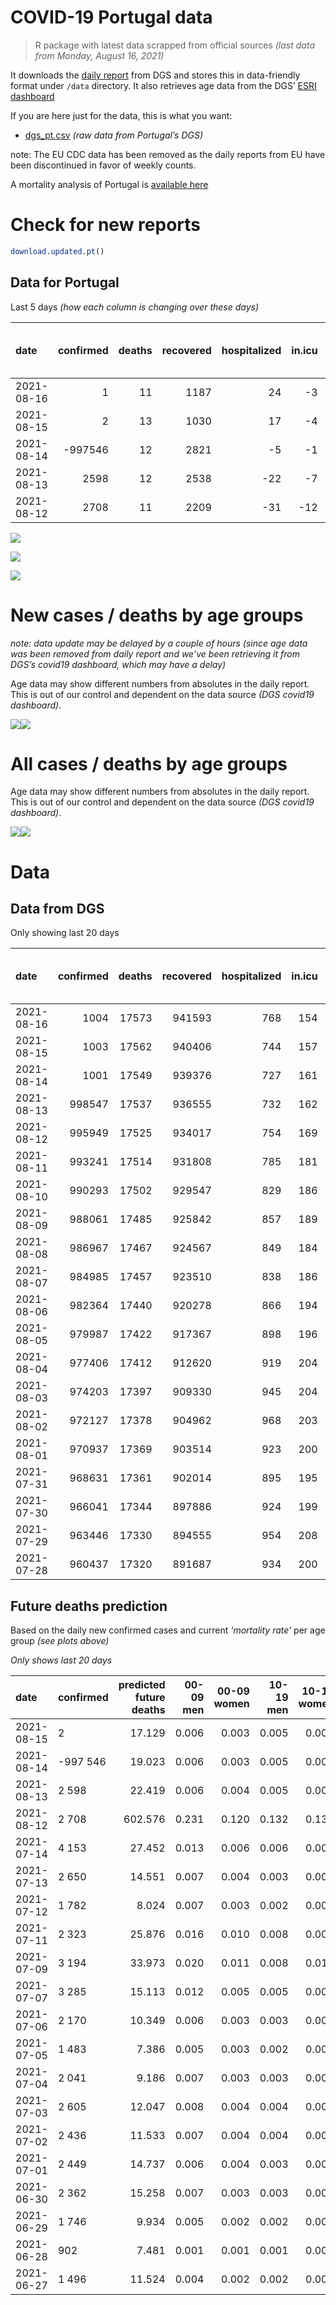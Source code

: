 COVID-19 Portugal data
================

> R package with latest data scrapped from official sources *(last data
> from Monday, August 16, 2021)*

It downloads the [daily
report](https://covid19.min-saude.pt/relatorio-de-situacao/) from DGS
and stores this in data-friendly format under `/data` directory. It also
retrieves age data from the DGS’ [ESRI
dashboard](https://covid19.min-saude.pt/ponto-de-situacao-atual-em-portugal/)

If you are here just for the data, this is what you want:

-   [dgs\_pt.csv](raw/master/data/dgs_pt.csv) *(raw data from Portugal’s
    DGS)*

note: The EU CDC data has been removed as the daily reports from EU have
been discontinued in favor of weekly counts.

A mortality analysis of Portugal is [available
here](https://averissimo.github.io/covid19-analysis/mortality.html)

# Check for new reports

``` r
download.updated.pt()
```

## Data for Portugal

Last 5 days *(how each column is changing over these days)*

| date       | confirmed | deaths | recovered | hospitalized | in.icu | first vaccine | second vaccine | confirmed m 00-09 | confirmed w 00-09 | confirmed m 10-19 | confirmed w 10-19 | confirmed m 20-29 | confirmed w 20-29 | confirmed m 30-39 | confirmed w 30-39 | confirmed m 40-49 | confirmed w 40-49 | confirmed m 50-59 | confirmed w 50-59 | confirmed m 60-69 | confirmed w 60-69 | confirmed m 70-79 | confirmed w 70-79 | confirmed m 80+ | confirmed w 80+ | death m 00-09 | death w 00-09 | death m 10-19 | death w 10-19 | death m 20-29 | death w 20-29 | death m 30-39 | death w 30-39 | death m 40-49 | death w 40-49 | death m 50-59 | death w 50-59 | death m 60-69 | death w 60-69 | death m 70-79 | death w 70-79 | death m 80+ | death w 80+ |
|:-----------|----------:|-------:|----------:|-------------:|-------:|--------------:|---------------:|------------------:|------------------:|------------------:|------------------:|------------------:|------------------:|------------------:|------------------:|------------------:|------------------:|------------------:|------------------:|------------------:|------------------:|------------------:|------------------:|----------------:|----------------:|--------------:|--------------:|--------------:|--------------:|--------------:|--------------:|--------------:|--------------:|--------------:|--------------:|--------------:|--------------:|--------------:|--------------:|--------------:|--------------:|------------:|------------:|
| 2021-08-16 |         1 |     11 |      1187 |           24 |     -3 |         48535 |           3348 |                NA |                NA |                NA |                NA |                NA |                NA |                NA |                NA |                NA |                NA |                NA |                NA |                NA |                NA |                NA |                NA |              NA |              NA |            NA |            NA |            NA |            NA |            NA |            NA |            NA |            NA |            NA |            NA |            NA |            NA |            NA |            NA |            NA |            NA |          NA |          NA |
| 2021-08-15 |         2 |     13 |      1030 |           17 |     -4 |         98981 |           4738 |                85 |                95 |               245 |               221 |               342 |               273 |               149 |               141 |               106 |               114 |                90 |                96 |                59 |                60 |                32 |                46 |              21 |              38 |             0 |             0 |             0 |             0 |             0 |             0 |             0 |             0 |             0 |             0 |             0 |             0 |             0 |             1 |             4 |             0 |           3 |           5 |
| 2021-08-14 |   -997546 |     12 |      2821 |           -5 |     -1 |         78432 |          39936 |                98 |                77 |               274 |               266 |               382 |               338 |               182 |               190 |               123 |               148 |                85 |               121 |                67 |                66 |                35 |                48 |              26 |              39 |             0 |             0 |             0 |             0 |             0 |             0 |             0 |             0 |             1 |             0 |             0 |             1 |             1 |             0 |             1 |             2 |           2 |           4 |
| 2021-08-13 |      2598 |     12 |      2538 |          -22 |     -7 |         46075 |          45128 |                97 |               106 |               271 |               259 |               359 |               351 |               169 |               163 |               118 |               172 |               114 |               119 |                58 |                79 |                34 |                33 |              39 |              49 |             0 |             0 |             0 |             0 |             1 |             0 |             0 |             0 |             0 |             0 |             0 |             0 |             2 |             0 |             2 |             1 |           3 |           3 |
| 2021-08-12 |      2708 |     11 |      2209 |          -31 |    -12 |         61103 |          31509 |                NA |                NA |                NA |                NA |                NA |                NA |                NA |                NA |                NA |                NA |                NA |                NA |                NA |                NA |                NA |                NA |              NA |              NA |            NA |            NA |            NA |            NA |            NA |            NA |            NA |            NA |            NA |            NA |            NA |            NA |            NA |            NA |            NA |            NA |          NA |          NA |

![](README_files/figure-gfm/totals-1.svg)<!-- -->

![](README_files/figure-gfm/differential-1.svg)<!-- -->

![](README_files/figure-gfm/differential_7days-1.svg)<!-- -->

# New cases / deaths by age groups

*note: data update may be delayed by a couple of hours (since age data
was been removed from daily report and we’ve been retrieving it from
DGS’s covid19 dashboard, which may have a delay)*

Age data may show different numbers from absolutes in the daily report.
This is out of our control and dependent on the data source *(DGS
covid19 dashboard)*.

![](README_files/figure-gfm/new_cases_deaths-1.svg)<!-- -->![](README_files/figure-gfm/new_cases_deaths-2.svg)<!-- -->

# All cases / deaths by age groups

Age data may show different numbers from absolutes in the daily report.
This is out of our control and dependent on the data source *(DGS
covid19 dashboard)*.

![](README_files/figure-gfm/total_cases_deaths-1.svg)<!-- -->![](README_files/figure-gfm/total_cases_deaths-2.svg)<!-- -->

# Data

## Data from DGS

Only showing last 20 days

| date       | confirmed | deaths | recovered | hospitalized | in.icu | confirmed m 00-09 | confirmed w 00-09 | confirmed m 10-19 | confirmed w 10-19 | confirmed m 20-29 | confirmed w 20-29 | confirmed m 30-39 | confirmed w 30-39 | confirmed m 40-49 | confirmed w 40-49 | confirmed m 50-59 | confirmed w 50-59 | confirmed m 60-69 | confirmed w 60-69 | confirmed m 70-79 | confirmed w 70-79 | confirmed m 80+ | confirmed w 80+ | death m 00-09 | death w 00-09 | death m 10-19 | death w 10-19 | death m 20-29 | death w 20-29 | death m 30-39 | death w 30-39 | death m 40-49 | death w 40-49 | death m 50-59 | death w 50-59 | death m 60-69 | death w 60-69 | death m 70-79 | death w 70-79 | death m 80+ | death w 80+ | first vaccine | second vaccine |
|:-----------|----------:|-------:|----------:|-------------:|-------:|------------------:|------------------:|------------------:|------------------:|------------------:|------------------:|------------------:|------------------:|------------------:|------------------:|------------------:|------------------:|------------------:|------------------:|------------------:|------------------:|----------------:|----------------:|--------------:|--------------:|--------------:|--------------:|--------------:|--------------:|--------------:|--------------:|--------------:|--------------:|--------------:|--------------:|--------------:|--------------:|--------------:|--------------:|------------:|------------:|--------------:|---------------:|
| 2021-08-16 |      1004 |  17573 |    941593 |          768 |    154 |                NA |                NA |                NA |                NA |                NA |                NA |                NA |                NA |                NA |                NA |                NA |                NA |                NA |                NA |                NA |                NA |              NA |              NA |            NA |            NA |            NA |            NA |            NA |            NA |            NA |            NA |            NA |            NA |            NA |            NA |            NA |            NA |            NA |            NA |          NA |          NA |       7427563 |        5536360 |
| 2021-08-15 |      1003 |  17562 |    940406 |          744 |    157 |             30708 |             29543 |             51585 |             51966 |             76796 |             82292 |             69541 |             78965 |             73283 |             90172 |             61695 |             77661 |             45144 |             49347 |             28552 |             32076 |           24490 |           48823 |             2 |             1 |             1 |             1 |             8 |             5 |            25 |            20 |           104 |            66 |           350 |           148 |          1108 |           484 |          2356 |          1404 |        5268 |        6211 |       7379028 |        5533012 |
| 2021-08-14 |      1001 |  17549 |    939376 |          727 |    161 |             30623 |             29448 |             51340 |             51745 |             76454 |             82019 |             69392 |             78824 |             73177 |             90058 |             61605 |             77565 |             45085 |             49287 |             28520 |             32030 |           24469 |           48785 |             2 |             1 |             1 |             1 |             8 |             5 |            25 |            20 |           104 |            66 |           350 |           148 |          1108 |           483 |          2352 |          1404 |        5265 |        6206 |       7280047 |        5528274 |
| 2021-08-13 |    998547 |  17537 |    936555 |          732 |    162 |             30525 |             29371 |             51066 |             51479 |             76072 |             81681 |             69210 |             78634 |             73054 |             89910 |             61520 |             77444 |             45018 |             49221 |             28485 |             31982 |           24443 |           48746 |             2 |             1 |             1 |             1 |             8 |             5 |            25 |            20 |           103 |            66 |           350 |           147 |          1107 |           483 |          2351 |          1402 |        5263 |        6202 |       7201615 |        5488338 |
| 2021-08-12 |    995949 |  17525 |    934017 |          754 |    169 |             30428 |             29265 |             50795 |             51220 |             75713 |             81330 |             69041 |             78471 |             72936 |             89738 |             61406 |             77325 |             44960 |             49142 |             28451 |             31949 |           24404 |           48697 |             2 |             1 |             1 |             1 |             7 |             5 |            25 |            20 |           103 |            66 |           350 |           147 |          1105 |           483 |          2349 |          1401 |        5260 |        6199 |       7155540 |        5443210 |
| 2021-08-11 |    993241 |  17514 |    931808 |          785 |    181 |                NA |                NA |                NA |                NA |                NA |                NA |                NA |                NA |                NA |                NA |                NA |                NA |                NA |                NA |                NA |                NA |              NA |              NA |            NA |            NA |            NA |            NA |            NA |            NA |            NA |            NA |            NA |            NA |            NA |            NA |            NA |            NA |            NA |            NA |          NA |          NA |       7094437 |        5411701 |
| 2021-08-10 |    990293 |  17502 |    929547 |          829 |    186 |                NA |                NA |                NA |                NA |                NA |                NA |                NA |                NA |                NA |                NA |                NA |                NA |                NA |                NA |                NA |                NA |              NA |              NA |            NA |            NA |            NA |            NA |            NA |            NA |            NA |            NA |            NA |            NA |            NA |            NA |            NA |            NA |            NA |            NA |          NA |          NA |       7031406 |        5373928 |
| 2021-08-09 |    988061 |  17485 |    925842 |          857 |    189 |                NA |                NA |                NA |                NA |                NA |                NA |                NA |                NA |                NA |                NA |                NA |                NA |                NA |                NA |                NA |                NA |              NA |              NA |            NA |            NA |            NA |            NA |            NA |            NA |            NA |            NA |            NA |            NA |            NA |            NA |            NA |            NA |            NA |            NA |          NA |          NA |       6981341 |        5337603 |
| 2021-08-08 |    986967 |  17467 |    924567 |          849 |    184 |                NA |                NA |                NA |                NA |                NA |                NA |                NA |                NA |                NA |                NA |                NA |                NA |                NA |                NA |                NA |                NA |              NA |              NA |            NA |            NA |            NA |            NA |            NA |            NA |            NA |            NA |            NA |            NA |            NA |            NA |            NA |            NA |            NA |            NA |          NA |          NA |       6959984 |        5313927 |
| 2021-08-07 |    984985 |  17457 |    923510 |          838 |    186 |                NA |                NA |                NA |                NA |                NA |                NA |                NA |                NA |                NA |                NA |                NA |                NA |                NA |                NA |                NA |                NA |              NA |              NA |            NA |            NA |            NA |            NA |            NA |            NA |            NA |            NA |            NA |            NA |            NA |            NA |            NA |            NA |            NA |            NA |          NA |          NA |       6924895 |        5261530 |
| 2021-08-06 |    982364 |  17440 |    920278 |          866 |    194 |                NA |                NA |                NA |                NA |                NA |                NA |                NA |                NA |                NA |                NA |                NA |                NA |                NA |                NA |                NA |                NA |              NA |              NA |            NA |            NA |            NA |            NA |            NA |            NA |            NA |            NA |            NA |            NA |            NA |            NA |            NA |            NA |            NA |            NA |          NA |          NA |       6884703 |        5200840 |
| 2021-08-05 |    979987 |  17422 |    917367 |          898 |    196 |                NA |                NA |                NA |                NA |                NA |                NA |                NA |                NA |                NA |                NA |                NA |                NA |                NA |                NA |                NA |                NA |              NA |              NA |            NA |            NA |            NA |            NA |            NA |            NA |            NA |            NA |            NA |            NA |            NA |            NA |            NA |            NA |            NA |            NA |          NA |          NA |       6847225 |        5135830 |
| 2021-08-04 |    977406 |  17412 |    912620 |          919 |    204 |                NA |                NA |                NA |                NA |                NA |                NA |                NA |                NA |                NA |                NA |                NA |                NA |                NA |                NA |                NA |                NA |              NA |              NA |            NA |            NA |            NA |            NA |            NA |            NA |            NA |            NA |            NA |            NA |            NA |            NA |            NA |            NA |            NA |            NA |          NA |          NA |       6800840 |        5076293 |
| 2021-08-03 |    974203 |  17397 |    909330 |          945 |    204 |                NA |                NA |                NA |                NA |                NA |                NA |                NA |                NA |                NA |                NA |                NA |                NA |                NA |                NA |                NA |                NA |              NA |              NA |            NA |            NA |            NA |            NA |            NA |            NA |            NA |            NA |            NA |            NA |            NA |            NA |            NA |            NA |            NA |            NA |          NA |          NA |            NA |             NA |
| 2021-08-02 |    972127 |  17378 |    904962 |          968 |    203 |                NA |                NA |                NA |                NA |                NA |                NA |                NA |                NA |                NA |                NA |                NA |                NA |                NA |                NA |                NA |                NA |              NA |              NA |            NA |            NA |            NA |            NA |            NA |            NA |            NA |            NA |            NA |            NA |            NA |            NA |            NA |            NA |            NA |            NA |          NA |          NA |       6772846 |        5019116 |
| 2021-08-01 |    970937 |  17369 |    903514 |          923 |    200 |                NA |                NA |                NA |                NA |                NA |                NA |                NA |                NA |                NA |                NA |                NA |                NA |                NA |                NA |                NA |                NA |              NA |              NA |            NA |            NA |            NA |            NA |            NA |            NA |            NA |            NA |            NA |            NA |            NA |            NA |            NA |            NA |            NA |            NA |          NA |          NA |       6728838 |        4927955 |
| 2021-07-31 |    968631 |  17361 |    902014 |          895 |    195 |                NA |                NA |                NA |                NA |                NA |                NA |                NA |                NA |                NA |                NA |                NA |                NA |                NA |                NA |                NA |                NA |              NA |              NA |            NA |            NA |            NA |            NA |            NA |            NA |            NA |            NA |            NA |            NA |            NA |            NA |            NA |            NA |            NA |            NA |          NA |          NA |       6696690 |        4870991 |
| 2021-07-30 |    966041 |  17344 |    897886 |          924 |    199 |                NA |                NA |                NA |                NA |                NA |                NA |                NA |                NA |                NA |                NA |                NA |                NA |                NA |                NA |                NA |                NA |              NA |              NA |            NA |            NA |            NA |            NA |            NA |            NA |            NA |            NA |            NA |            NA |            NA |            NA |            NA |            NA |            NA |            NA |          NA |          NA |       6662914 |        4811344 |
| 2021-07-29 |    963446 |  17330 |    894555 |          954 |    208 |                NA |                NA |                NA |                NA |                NA |                NA |                NA |                NA |                NA |                NA |                NA |                NA |                NA |                NA |                NA |                NA |              NA |              NA |            NA |            NA |            NA |            NA |            NA |            NA |            NA |            NA |            NA |            NA |            NA |            NA |            NA |            NA |            NA |            NA |          NA |          NA |       6633199 |        4753260 |
| 2021-07-28 |    960437 |  17320 |    891687 |          934 |    200 |                NA |                NA |                NA |                NA |                NA |                NA |                NA |                NA |                NA |                NA |                NA |                NA |                NA |                NA |                NA |                NA |              NA |              NA |            NA |            NA |            NA |            NA |            NA |            NA |            NA |            NA |            NA |            NA |            NA |            NA |            NA |            NA |            NA |            NA |          NA |          NA |       6605125 |        4694022 |

## Future deaths prediction

Based on the daily new confirmed cases and current *‘mortality rate’*
per age group *(see plots above)*

*Only shows last 20 days*

| date       | confirmed | predicted future deaths | 00-09 men | 00-09 women | 10-19 men | 10-19 women | 20-29 men | 20-29 women | 30-39 men | 30-39 women | 40-49 men | 40-49 women | 50-59 men | 50-59 women | 60-69 men | 60-69 women | 70-79 men | 70-79 women | 80+ men | 80+ women |
|:-----------|:----------|------------------------:|----------:|------------:|----------:|------------:|----------:|------------:|----------:|------------:|----------:|------------:|----------:|------------:|----------:|------------:|----------:|------------:|--------:|----------:|
| 2021-08-15 | 2         |                  17.129 |     0.006 |       0.003 |     0.005 |       0.004 |     0.036 |       0.017 |     0.054 |       0.036 |     0.150 |       0.083 |     0.511 |       0.183 |     1.448 |       0.588 |     2.641 |       2.013 |   4.517 |     4.834 |
| 2021-08-14 | -997 546  |                  19.023 |     0.006 |       0.003 |     0.005 |       0.005 |     0.040 |       0.021 |     0.065 |       0.048 |     0.175 |       0.108 |     0.482 |       0.231 |     1.644 |       0.647 |     2.888 |       2.101 |   5.593 |     4.961 |
| 2021-08-13 | 2 598     |                  22.419 |     0.006 |       0.004 |     0.005 |       0.005 |     0.037 |       0.021 |     0.061 |       0.041 |     0.167 |       0.126 |     0.647 |       0.227 |     1.424 |       0.775 |     2.806 |       1.444 |   8.389 |     6.234 |
| 2021-08-12 | 2 708     |                 602.576 |     0.231 |       0.120 |     0.132 |       0.131 |     1.060 |       0.568 |     2.408 |       1.658 |     7.100 |       4.142 |    17.155 |       6.786 |    46.707 |      20.352 |    93.243 |      57.253 | 163.267 |   180.263 |
| 2021-07-14 | 4 153     |                  27.452 |     0.013 |       0.006 |     0.006 |       0.006 |     0.059 |       0.032 |     0.139 |       0.090 |     0.433 |       0.242 |     0.737 |       0.307 |     2.013 |       0.981 |     5.199 |       3.064 |   6.238 |     7.887 |
| 2021-07-13 | 2 650     |                  14.551 |     0.007 |       0.004 |     0.003 |       0.003 |     0.041 |       0.020 |     0.088 |       0.055 |     0.314 |       0.156 |     0.635 |       0.210 |     1.399 |       0.726 |     2.393 |       1.620 |   3.442 |     3.435 |
| 2021-07-12 | 1 782     |                   8.024 |     0.007 |       0.003 |     0.002 |       0.002 |     0.024 |       0.012 |     0.070 |       0.044 |     0.200 |       0.088 |     0.397 |       0.158 |     0.589 |       0.471 |     1.238 |       1.226 |   1.076 |     2.417 |
| 2021-07-11 | 2 323     |                  25.876 |     0.016 |       0.010 |     0.008 |       0.008 |     0.072 |       0.040 |     0.179 |       0.119 |     0.544 |       0.326 |     1.208 |       0.495 |     3.019 |       1.138 |     4.538 |       3.327 |   4.087 |     6.742 |
| 2021-07-09 | 3 194     |                  33.973 |     0.020 |       0.011 |     0.008 |       0.010 |     0.086 |       0.050 |     0.212 |       0.150 |     0.728 |       0.381 |     1.169 |       0.476 |     3.362 |       1.510 |     5.116 |       3.545 |   6.453 |    10.686 |
| 2021-07-07 | 3 285     |                  15.113 |     0.012 |       0.005 |     0.005 |       0.005 |     0.043 |       0.023 |     0.111 |       0.075 |     0.349 |       0.212 |     0.675 |       0.284 |     1.865 |       0.853 |     3.383 |       1.882 |   2.151 |     3.180 |
| 2021-07-06 | 2 170     |                  10.349 |     0.006 |       0.003 |     0.003 |       0.003 |     0.032 |       0.016 |     0.078 |       0.048 |     0.277 |       0.138 |     0.505 |       0.177 |     0.761 |       0.579 |     2.310 |       1.051 |   2.581 |     1.781 |
| 2021-07-05 | 1 483     |                   7.386 |     0.005 |       0.003 |     0.002 |       0.002 |     0.020 |       0.011 |     0.051 |       0.035 |     0.155 |       0.089 |     0.261 |       0.126 |     0.785 |       0.235 |     1.733 |       1.007 |   1.721 |     1.145 |
| 2021-07-04 | 2 041     |                   9.186 |     0.007 |       0.003 |     0.003 |       0.003 |     0.027 |       0.015 |     0.070 |       0.047 |     0.217 |       0.120 |     0.403 |       0.183 |     0.884 |       0.451 |     1.898 |       1.138 |   1.936 |     1.781 |
| 2021-07-03 | 2 605     |                  12.047 |     0.008 |       0.004 |     0.004 |       0.004 |     0.036 |       0.018 |     0.096 |       0.068 |     0.267 |       0.157 |     0.584 |       0.194 |     1.522 |       0.490 |     1.815 |       1.488 |   2.366 |     2.926 |
| 2021-07-02 | 2 436     |                  11.533 |     0.007 |       0.004 |     0.004 |       0.003 |     0.036 |       0.018 |     0.090 |       0.053 |     0.257 |       0.126 |     0.499 |       0.173 |     1.301 |       0.530 |     1.898 |       1.663 |   2.581 |     2.290 |
| 2021-07-01 | 2 449     |                  14.737 |     0.006 |       0.004 |     0.003 |       0.003 |     0.034 |       0.019 |     0.081 |       0.054 |     0.250 |       0.162 |     0.545 |       0.225 |     1.424 |       0.647 |     3.466 |       1.838 |   2.796 |     3.180 |
| 2021-06-30 | 2 362     |                  15.258 |     0.007 |       0.003 |     0.003 |       0.004 |     0.031 |       0.015 |     0.077 |       0.049 |     0.277 |       0.155 |     0.658 |       0.223 |     1.301 |       0.588 |     2.888 |       1.751 |   4.302 |     2.926 |
| 2021-06-29 | 1 746     |                   9.934 |     0.005 |       0.002 |     0.002 |       0.002 |     0.022 |       0.011 |     0.060 |       0.041 |     0.219 |       0.111 |     0.397 |       0.166 |     1.055 |       0.461 |     2.310 |       1.226 |   1.936 |     1.908 |
| 2021-06-28 | 902       |                   7.481 |     0.001 |       0.001 |     0.001 |       0.001 |     0.010 |       0.006 |     0.030 |       0.023 |     0.112 |       0.048 |     0.306 |       0.101 |     0.614 |       0.304 |     0.825 |       0.657 |   2.151 |     2.290 |
| 2021-06-27 | 1 496     |                  11.524 |     0.004 |       0.002 |     0.002 |       0.002 |     0.019 |       0.010 |     0.043 |       0.032 |     0.166 |       0.100 |     0.403 |       0.162 |     1.055 |       0.481 |     1.238 |       0.919 |   4.087 |     2.799 |
